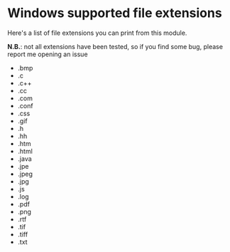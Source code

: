 # Windows supported file extensions

Here's a list of file extensions you can print from this module.

**N.B.**: not all extensions have been tested, so if you find some bug, please report me opening an issue

* .bmp
* .c
* .c++
* .cc
* .com
* .conf
* .css
* .gif
* .h
* .hh
* .htm
* .html
* .java
* .jpe
* .jpeg
* .jpg
* .js
* .log
* .pdf
* .png
* .rtf
* .tif
* .tiff
* .txt